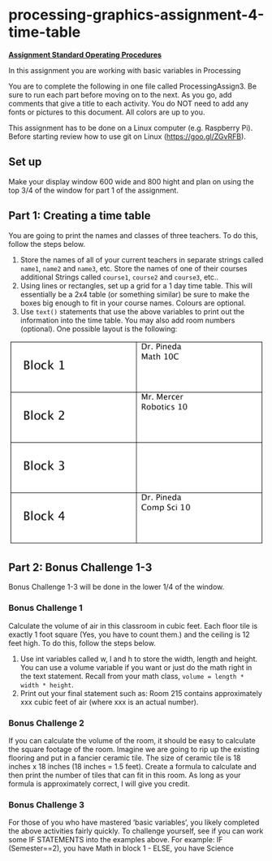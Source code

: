 # processing-graphics-assignment-4-time-table

**[Assignment Standard Operating Procedures](https://mariopineda.github.io/assignment-sops/)**

In this assignment you are working with basic variables in Processing

You are to complete the following in one  file called ProcessingAssign3.  Be sure to run each part before moving on to the next.  As you go, add comments that give a title to each activity. You do NOT need to add any fonts or pictures to this document.  All colors are up to you.

This assignment has to be done on a Linux computer (e.g. Raspberry Pi). Before starting review how to use git on Linux (https://goo.gl/ZGvRFB).

## Set up
Make your display window 600 wide and 800 hight and plan on using the top  3/4 of the window for part 1 of the assignment.

## Part 1: Creating a time table
You are going to print the names and classes of three teachers.  To do this, follow  the steps below.

1. Store the names of all of your current teachers in separate strings called ```name1```, ```name2``` and ```name3```, etc.  Store the names of one of their courses additional Strings called ```course1```, ```course2``` and ```course3```, etc..  
2. Using lines or rectangles, set up a grid for a 1 day time table. This will essentially be a 2x4 table (or something similar) be sure to make the boxes big enough to fit in your course names. Colours are optional.
3. Use ```text()``` statements that use the above variables to print out the information into the time table. You may also add room numbers (optional). One possible layout is the following:

![timetable.png](timetable.png)

## Part 2: Bonus Challenge 1-3
Bonus Challenge 1-3 will be done in the lower 1/4 of the window.

### Bonus Challenge 1
Calculate the volume of air in this classroom in cubic feet. Each floor tile is exactly 1 foot square  (Yes, you have to count them.) and the ceiling is 12 feet high. To do this, follow  the steps below.

1. Use int variables called w, l and h to store the width, length and height. You can use a volume variable if you want or just do the math right in the text statement. Recall from your math class, ```volume = length * width * height```.
2. Print out your final statement such as: Room 215 contains approximately xxx cubic feet of air (where xxx is an actual number).

### Bonus Challenge 2
If you can calculate the volume of the room, it should be easy to calculate the square footage of the room. Imagine we are going to rip up the existing flooring and put in a fancier ceramic tile. The size of ceramic tile is 18 inches x 18 inches (18 inches = 1.5 feet).  Create a formula to calculate and then print the number of tiles that can fit in this room.  As long as your formula is approximately correct, I will give you credit.

### Bonus Challenge 3
For those of you who have mastered ‘basic variables’, you likely completed the above activities fairly quickly. To challenge yourself, see if you can work some IF STATEMENTS into the examples above. For example: IF (Semester==2), you have Math in block 1 - ELSE, you have Science

